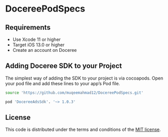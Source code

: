 # DocereePodSpecs

## Requirements
- Use Xcode 11 or higher
- Target iOS 13.0 or higher
- Create an account on Doceree

## Adding Doceree SDK to your Project
The simplest way of adding the SDK to your project is via cocoapods. Open your pod file and add these lines to your app’s Pod file. 
```sh
source 'https://github.com/muqeemahmad12/DocereePodSpecs.git'
```

```sh
pod 'DocereeAdsSdk'. '~> 1.0.3'
```


## License
This code is distributed under the terms and conditions of the [MIT license](https://github.com/doceree/ios-sdk/blob/master/MIT%20License).
